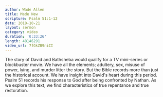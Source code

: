 ```yaml
---
author: Wade Allen
title: Made New
scripture: Psalm 51:1-12
date: 2018-10-21
layout: sermon
category: video
duration: '0:33:26' 
length: 48146291
video_url: 7fGkZB9niCI 
---
```


The story of David and Bathsheba would qualify for a TV mini-series or blockbuster movie. We have all the elements; adultery, sex, misuse of power, lying, and murder litter the story. But the Bible records more than just the historical account. We have insight into David's heart during this period. Psalm 51 records his response to God after being confronted by Nathan. As we explore this text, we find characteristics of true repentance and true restoration.
